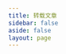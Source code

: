 ```yaml
---
title: 转载文章
sidebar: false
aside: false
layout: page
---
```


<base-index :title="$frontmatter.title"/>